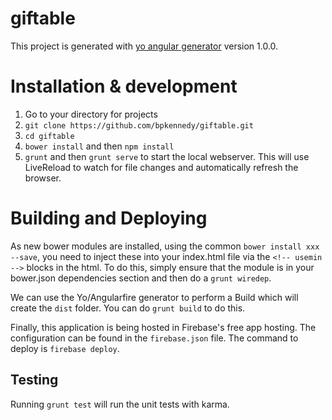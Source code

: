 # giftable

This project is generated with [yo angular generator](https://github.com/yeoman/generator-angular)
version 1.0.0.

# Installation & development

1. Go to your directory for projects
2. `git clone https://github.com/bpkennedy/giftable.git`
3. `cd giftable`
4. `bower install` and then `npm install`
5. `grunt` and then `grunt serve` to start the local webserver.  This will use LiveReload to watch for file changes and automatically refresh the browser.

# Building and Deploying

As new bower modules are installed, using the common `bower install xxx --save`, you need to inject these into your index.html file via the `<!-- usemin -->` blocks in the html.  To do this, simply ensure that the module is in your bower.json dependencies section and then do a `grunt wiredep`.

We can use the Yo/Angularfire generator to perform a Build which will create the `dist` folder.  You can do `grunt build` to do this.

Finally, this application is being hosted in Firebase's free app hosting.  The configuration can be found in the `firebase.json` file.  The command to deploy is `firebase deploy`.

## Testing

Running `grunt test` will run the unit tests with karma.
